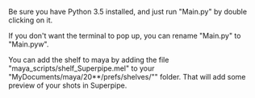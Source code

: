 Be sure you have Python 3.5 installed, and just run "Main.py" by double clicking on it.

If you don't want the terminal to pop up, you can rename "Main.py" to "Main.pyw".

You can add the shelf to maya by adding the file "maya_scripts/shelf_Superpipe.mel" to your "MyDocuments/maya/20**/prefs/shelves/"" folder. That will add some preview of your shots in Superpipe.